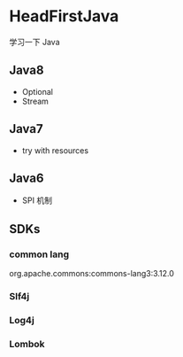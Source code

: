 # HeadFirstJava


学习一下 Java

## Java8

- Optional
- Stream

## Java7

- try with resources

## Java6

- SPI 机制

## SDKs

### common lang

org.apache.commons:commons-lang3:3.12.0

### Slf4j

### Log4j

### Lombok